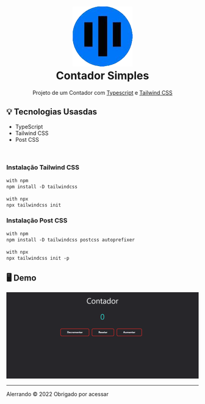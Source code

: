 <h1 align="center">
    <img src="./github/icon.png" alt="icone do site">
    </br>
    Contador Simples
</h1>

<p align="center">Projeto de um Contador com <a href="https://www.typescriptlang.org/">Typescript</a> e <a href="https://tailwindcss.com/docs/installation">Tailwind CSS</a></p>

## 💡 Tecnologias Usasdas
<ul>
<li>TypeScript
<li>Tailwind CSS
<li>Post CSS
</ul>
</br>
<h3>Instalação Tailwind CSS</h3>

```
with npm
npm install -D tailwindcss

with npx
npx tailwindcss init
```

<h3>Instalação Post CSS</h3>

```
with npm
npm install -D tailwindcss postcss autoprefixer

with npx
npx tailwindcss init -p
```


## 🖥️ Demo
<div align="center">
    <img src="./github/ContadorPc.gif" alt="gif do projeto contador simples">
</div>

<hr />
<p>Alerrando © 2022 Obrigado por acessar</p>